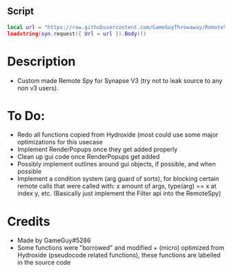 ## Script
```lua
local url = "https://raw.githubusercontent.com/GameGuyThrowaway/RemoteSpy/main/script.lua"
loadstring(syn.request({ Url = url }).Body)()
```

# Description
* Custom made Remote Spy for Synapse V3 (try not to leak source to any non v3 users).

# To Do:
* Redo all functions copied from Hydroxide (most could use some major optimizations for this usecase
* Implement RenderPopups once they get added properly
* Clean up gui code once RenderPopups get added
* Possibly implement outlines around gui objects, if possible, and when possible
* Implement a condition system (arg guard of sorts), for blocking certain remote calls that were called with: x amount of args, type(arg) == x at index y, etc.  (Basically just implement the Filter api into the RemoteSpy)

# Credits
* Made by GameGuy#5286
* Some functions were "borrowed" and modified + (micro) optimized from Hydroxide (pseudocode related functions), these functions are labelled in the source code
